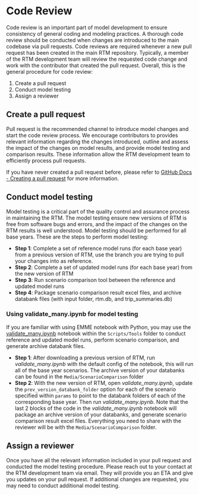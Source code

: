 
# Code Review

Code review is an important part of model development to ensure consistency of general coding and modeling practices. A thorough code review should be conducted when changes are introduced to the main codebase via pull requests. Code reviews are required whenever a new pull request has been created in the main RTM repository. Typically, a member of the RTM development team will review the requested code change and work with the contributor that created the pull request. Overall, this is the general procedure for code review:

1. Create a pull request
2. Conduct model testing
3. Assign a reviewer


## Create a pull request

Pull request is the recommended channel to introduce model changes and start the code review process. We encourage contributors to provides relevant information regarding the changes introduced, outline and assess the impact of the changes on model results, and provide model testing and comparison results. These information allow the RTM development team to efficiently process pull requests.  

If you have never created a pull request before, please refer to [GitHub Docs - Creating a pull request](https://docs.github.com/en/pull-requests/collaborating-with-pull-requests/proposing-changes-to-your-work-with-pull-requests/creating-a-pull-request) for more information.


## Conduct model testing

Model testing is a critical part of the quality control and assurance process in maintaining the RTM. The model testing ensure new versions of RTM is free from software bugs and errors, and the impact of the changes on the RTM results is well understood. Model testing should be performed for all base years. These are the steps to perform model testing:

* **Step 1**: Complete a set of reference model runs (for each base year) from a previous version of RTM, use the branch you are trying to pull your changes into as reference.
* **Step 2**: Complete a set of updated model runs (for each base year) from the new version of RTM
* **Step 3**: Run scenario comparison tool between the reference and updated model runs
* **Step 4**: Package scenario comparison result excel files, and archive databank files (with input folder, rtm.db, and trip_summaries.db)


### Using validate_many.ipynb for model testing

If you are familiar with using EMME notebook with Python, you may use the [validate_many.ipynb](https://github.com/TransLinkForecasting/rtm/blob/develop/RTM/Scripts/Tools/validate_many.ipynb) notebook within the `Scripts/Tools` folder to conduct reference and updated model runs, perform scenario comparison, and generate archive databank files.

* **Step 1**: After downloading a previous version of RTM, run *validate_many.ipynb* with the default config of the notebook, this will run all of the base year scenarios. The archive version of your databanks can be found in the `Media/ScenarioComparison` folder
* **Step 2**: With the new version of RTM, open *validate_many.ipynb*, update the `prev_version_databank_folder` option for each of the scenario specified within `params` to point to the databank folders of each of the corresponding base year. Then run *validate_many.ipynb*. Note that the last 2 blocks of the code in the *validate_many.ipynb* notebook will package an archive version of your databanks, and generate scenario comparison result excel files. Everything you need to share with the reviewer will be with the `Media/ScenarioComparison` folder.


## Assign a reviewer

Once you have all the relevant information included in your pull request and conducted the model testing procedure. Please reach out to your contact at the RTM development team via email. They will provide you an ETA and give you updates on your pull request. If additional changes are requested, you may need to conduct additional model testing.


<!-- Links -->

